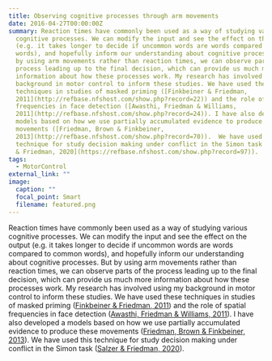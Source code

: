 ```yaml
---
title: Observing cognitive processes through arm movements
date: 2016-04-27T00:00:00Z
summary: Reaction times have commonly been used as a way of studying various
  cognitive processes. We can modify the input and see the effect on the output
  (e.g. it takes longer to decide if uncommon words are words compared to common
  words), and hopefully inform our understanding about cognitive processes. But
  by using arm movements rather than reaction times, we can observe parts of the
  process leading up to the final decision, which can provide us much more
  information about how these processes work. My research has involved using my
  background in motor control to inform these studies. We have used these
  techniques in studies of masked priming ([Finkbeiner & Friedman,
  2011](http://refbase.nfshost.com/show.php?record=22)) and the role of spatial
  frequencies in face detection ([Awasthi, Friedman & Williams,
  2011](http://refbase.nfshost.com/show.php?record=24)). I have also developed a
  models based on how we use partially accumulated evidence to produce these
  movements ([Friedman, Brown & Finkbeiner,
  2013](http://refbase.nfshost.com/show.php?record=70)).  We have used this
  technique for study decision making under conflict in the Simon task ([Salzer
  & Friedman, 2020](https://refbase.nfshost.com/show.php?record=97)).
tags:
  - MotorControl
external_link: ""
image:
  caption: ""
  focal_point: Smart
  filename: featured.png
---
```

Reaction times have commonly been used as a way of studying various cognitive processes. We can modify the input and see the effect on the output (e.g. it takes longer to decide if uncommon words are words compared to common words), and hopefully inform our understanding about cognitive processes. But by using arm movements rather than reaction times, we can observe parts of the process leading up to the final decision, which can provide us much more information about how these processes work. My research has involved using my background in motor control to inform these studies. We have used these techniques in studies of masked priming ([Finkbeiner & Friedman, 2011](http://refbase.nfshost.com/show.php?record=22)) and the role of spatial frequencies in face detection ([Awasthi, Friedman & Williams, 2011](http://refbase.nfshost.com/show.php?record=24)). I have also developed a models based on how we use partially accumulated evidence to produce these movements ([Friedman, Brown & Finkbeiner, 2013](http://refbase.nfshost.com/show.php?record=70)). We have used this technique for study decision making under conflict in the Simon task ([Salzer & Friedman, 2020](https://refbase.nfshost.com/show.php?record=97)).